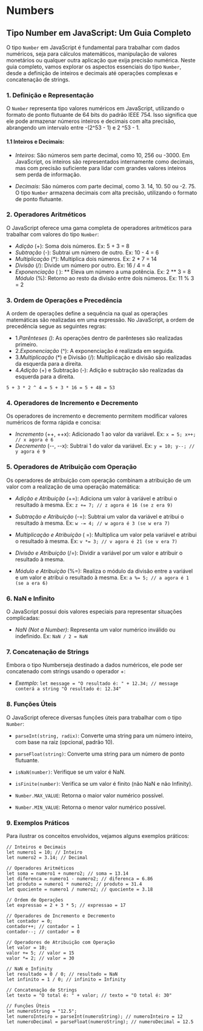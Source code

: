 # Numbers

## Tipo Number em JavaScript: Um Guia Completo

O tipo `Number` em JavaScript é fundamental para trabalhar com dados numéricos, seja para cálculos matemáticos, manipulação de valores monetários ou qualquer outra aplicação que exija precisão numérica. Neste guia completo, vamos explorar os aspectos essenciais do tipo `Number`, desde a definição de inteiros e decimais até operações complexas e concatenação de strings.

### 1. Definição e Representação

O `Number` representa tipo valores numéricos em JavaScript, utilizando o formato de ponto flutuante de 64 bits do padrão IEEE 754. Isso significa que ele pode armazenar números inteiros e decimais com alta precisão, abrangendo um intervalo entre -(2^53 - 1) e 2 ^53 - 1.

#### 1.1 Inteiros e Decimais:

- *Inteiros*: São números sem parte decimal, como 10, 256 ou -3000. Em JavaScript, os inteiros são representados internamente como decimais, mas com precisão suficiente para lidar com grandes valores inteiros sem perda de informação.

- *Decimais*: São números com parte decimal, como 3. 14, 10. 50 ou -2. 75. O tipo `Number` armazena decimais com alta precisão, utilizando o formato de ponto flutuante.

### 2. Operadores Aritméticos

O JavaScript oferece uma gama completa de operadores aritméticos para trabalhar com valores do tipo `Number`:

- *Adição* (+): Soma dois números. Ex: 5 + 3 = 8
- *Subtração* (-): Subtrai um número de outro. Ex: 10 - 4 = 6
- *Multiplicação* (*): Multiplica dois números. Ex: 2 * 7 = 14
- *Divisão* (/): Divide um número por outro. Ex: 16 / 4 = 4
- *Exponenciação* ( ): ** Eleva um número a uma potência. Ex: 2 ** 3 = 8
*Módulo* (%): Retorno ao resto da divisão entre dois números. Ex: 11 % 3 = 2

### 3. Ordem de Operações e Precedência

A ordem de operações define a sequência na qual as operações matemáticas são realizadas em uma expressão. No JavaScript, a ordem de precedência segue as seguintes regras:

- 1.*Parênteses ()*: As operações dentro de parênteses são realizadas primeiro.
- 2.*Exponenciação* (^): A exponenciação é realizada em seguida.
- 3.*Multiplicação* (*) e Divisão (/): Multiplicação e divisão são realizadas da esquerda para a direita.
- 4.*Adição* (+) e Subtração (-): Adição e subtração são realizadas da esquerda para a direita.

```
5 + 3 * 2 ^ 4 = 5 + 3 * 16 = 5 + 48 = 53
```

### 4. Operadores de Incremento e Decremento

Os operadores de incremento e decremento permitem modificar valores numéricos de forma rápida e concisa:

- *Incremento* (++, ++x): Adicionado 1 ao valor da variável. Ex: `x = 5; x++; // x agora é 6`
- *Decremento* (--, --x): Subtrai 1 do valor da variável. Ex: `y = 10; y--; // y agora é 9`

### 5. Operadores de Atribuição com Operação

Os operadores de atribuição com operação combinam a atribuição de um valor com a realização de uma operação matemática:

- *Adição e Atribuição* (+=): Adiciona um valor à variável e atribui o resultado à mesma. Ex: `z += 7; // z agora é 16 (se z era 9)`

- *Subtração e Atribuição* (-=): Subtrai um valor da variável e atribui o resultado à mesma. Ex: `w -= 4; // w agora é 3 (se w era 7)`

- *Multiplicação e Atribuição* ( =): Multiplica um valor pela variável e atribui o resultado à mesma. Ex: `v *= 3; // v agora é 21 (se v era 7)`

- *Divisão e Atribuição* (/=): Dividir a variável por um valor e atribuir o resultado à mesma. 

- *Módulo e Atribuição* (%=): Realiza o módulo da divisão entre a variável e um valor e atribui o resultado à mesma. Ex: `a %= 5; // a agora é 1 (se a era 6)`

### 6. NaN e Infinito

O JavaScript possui dois valores especiais para representar situações complicadas:

- *NaN (Not a Number)*: Representa um valor numérico inválido ou indefinido. Ex: `NaN / 2 = NaN`

### 7. Concatenação de Strings

Embora o tipo Numberseja destinado a dados numéricos, ele pode ser concatenado com strings usando o operador +:

- *Exemplo*: `let message = "O resultado é: " + 12.34; // message conterá a string "O resultado é: 12.34"`

### 8. Funções Úteis

O JavaScript oferece diversas funções úteis para trabalhar com o tipo `Number`:

- `parseInt(string, radix)`: Converte uma string para um número inteiro, com base na raiz (opcional, padrão 10).

- `parseFloat(string)`: Converte uma string para um número de ponto flutuante.

- `isNaN(number)`: Verifique se um valor é NaN.

- `isFinite(number)`: Verifica se um valor é finito (não NaN e não Infinity).

- `Number.MAX_VALUE`: Retorna o maior valor numérico possível.

- `Number.MIN_VALUE`: Retorna o menor valor numérico possível.

### 9. Exemplos Práticos

Para ilustrar os conceitos envolvidos, vejamos alguns exemplos práticos:

```
// Inteiros e Decimais
let numero1 = 10; // Inteiro
let numero2 = 3.14; // Decimal

// Operadores Aritméticos
let soma = numero1 + numero2; // soma = 13.14
let diferenca = numero1 - numero2; // diferenca = 6.86
let produto = numero1 * numero2; // produto = 31.4
let quociente = numero1 / numero2; // quociente = 3.18

// Ordem de Operações
let expressao = 2 + 3 * 5; // expressao = 17

// Operadores de Incremento e Decremento
let contador = 0;
contador++; // contador = 1
contador--; // contador = 0

// Operadores de Atribuição com Operação
let valor = 10;
valor += 5; // valor = 15
valor *= 2; // valor = 30

// NaN e Infinity
let resultado = 0 / 0; // resultado = NaN
let infinito = 1 / 0; // infinito = Infinity

// Concatenação de Strings
let texto = "O total é: " + valor; // texto = "O total é: 30"

// Funções Úteis
let numeroString = "12.5";
let numeroInteiro = parseInt(numeroString); // numeroInteiro = 12
let numeroDecimal = parseFloat(numeroString); // numeroDecimal = 12.5

```